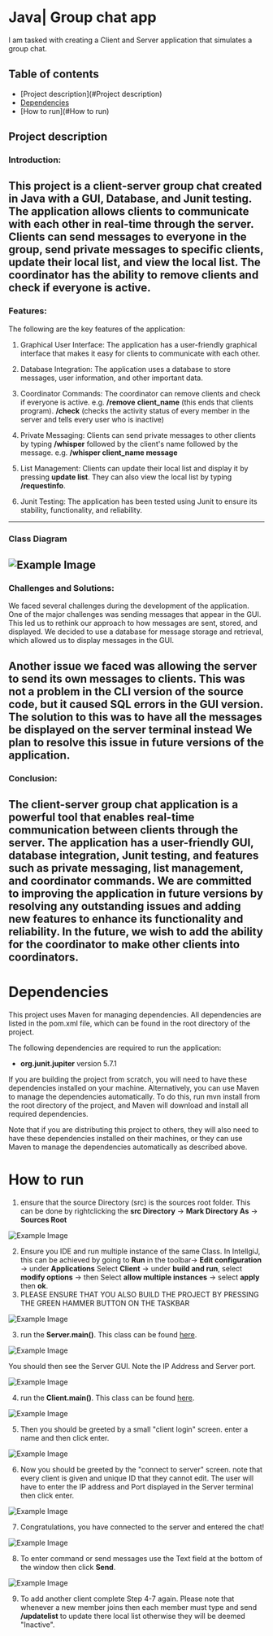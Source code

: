 # Java| Group chat app 
I am tasked with creating a Client and Server application that simulates a group chat.
## Table of contents
* [Project description](#Project description)
* [Dependencies](#Dependencies)
* [How to run](#How to run)
## Project description
### Introduction:
This project is a client-server group chat created in Java with a GUI, 
Database, and Junit testing. The application allows clients to communicate
with each other in real-time through the server. Clients can send messages to 
everyone in the group, send private messages to specific clients, update their local 
list, and view the local list. The coordinator has the ability to remove clients
and check if everyone is active.
----
### Features:
The following are the key features of the application:

1. Graphical User Interface: The application has a user-friendly graphical interface that makes it easy for clients to communicate with each other.

2. Database Integration: The application uses a database to store messages, user information, and other important data.

1. Coordinator Commands: The coordinator can remove clients and check if everyone is active. e.g. **/remove** **client_name** (this ends that clients program). **/check** (checks the activity status of every member in the server and tells every user who is inactive)

1. Private Messaging: Clients can send private messages to other clients by typing **/whisper** followed by the client's name followed by the message. e.g. **/whisper client_name message**

1. List Management: Clients can update their local list and display it by pressing **update list**. They can also view the local list by typing **/requestinfo**. 

1. Junit Testing: The application has been tested using Junit to ensure its stability, functionality, and reliability.
------
### Class Diagram
![Example Image](./img/rclass.png)
------
### Challenges and Solutions:
We faced several challenges during the development of the application. 
One of the major challenges was sending messages that appear in the GUI. 
This led us to rethink our approach to how messages are sent, stored, and displayed. 
We decided to use a database for message storage and retrieval, which allowed us to 
display messages in the GUI.

Another issue we faced was allowing the server to send its own messages to clients.
This was not a problem in the CLI version of the source code, but it caused SQL errors
in the GUI version. The solution to this was to have all the messages be displayed on the server terminal instead
We plan to resolve this issue in future versions of the application.
------
### Conclusion:
The client-server group chat application is a powerful tool that enables real-time communication
between clients through the server. The application has a user-friendly GUI,
database integration, Junit testing, and features such as private messaging,
list management, and coordinator commands. We are committed to improving the application 
in future versions by resolving any outstanding issues and adding new features to enhance 
its functionality and reliability. In the future, we wish to add the ability for the coordinator to make other clients
into coordinators.
------
# Dependencies
This project uses Maven for managing dependencies. All dependencies are listed in the pom.xml file,
which can be found in the root directory of the project.

The following dependencies are required to run the application:

* __org.junit.jupiter__ version 5.7.1

If you are building the project from scratch, you will need to have these dependencies installed on your machine.
Alternatively, you can use Maven to manage the dependencies automatically. To do this, run mvn install from the root 
directory of the project, and Maven will download and install all required dependencies.

Note that if you are distributing this project to others, they will also need to have these dependencies installed on 
their machines, or they can use Maven to manage the dependencies automatically as described above.

# How to run
1. ensure that the source Directory (src) is the sources root folder. This can be done by rightclicking the ****src** Directory** 
-> **Mark Directory As** -> **Sources Root**

![Example Image](./img/sourceRoot.png)

2. Ensure you IDE and run multiple instance of the same Class. In IntellgiJ, this can be achieved by going to **Run** in
the toolbar-> **Edit configuration** -> under **Applications** Select **Client** -> under **build and run**, select **modify options** -> 
then Select **allow multiple instances** -> select **apply** then **ok**.
3. PLEASE ENSURE THAT YOU ALSO BUILD THE PROJECT BY PRESSING THE GREEN HAMMER BUTTON ON THE TASKBAR

![Example Image](./img/green.png)


3. run the **Server.main()**. This class can be found  [here](src/Main/server/Server.java).

![Example Image](./img/Serverrun.png)

You should then see the Server GUI. Note the IP Address and Server port.

![Example Image](./img/ServerGUI.png)

4. run the **Client.main()**. This class can be found  [here](src/Main/client/Client.java).

![Example Image](./img/Clientrun.png)

5. Then you should be greeted by a small "client login" screen. enter a name and then click enter.

![Example Image](./img/clientlogin.png)

6. Now you should be greeted by the "connect to server" screen. note that every client is given and unique ID that they
cannot edit. The user will have to enter the IP address and Port displayed in the Server terminal then click enter.

![Example Image](./img/Serverlogin.png)

7. Congratulations, you have connected to the server and entered the chat!

![Example Image](./img/rclient_chat.png)

8. To enter command or send messages use the Text field at the bottom of the window then click **Send**.

![Example Image](./img/rsendmessage.png)   

9. To add another client complete Step 4-7 again. Please note that whenever a new member joins then each member must
type and send **/updatelist** to update there local list otherwise they will be deemed "Inactive".

